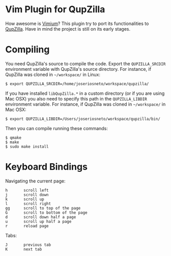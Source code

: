 # Vim Plugin for QupZilla
How awesome is [Vimium](https://github.com/philc/vimium)? This plugin try to port its functionalities to [QupZilla](https://github.com/QupZilla/qupzilla). Have in mind the project is still on its early stages. 

# Compiling
You need QupZilla's source to compile the code. Export the `QUPZILLA_SRCDIR` environment variable with QupZilla's source directory. For instance, if QupZilla was cloned in `~/workspace/` in Linux:

    $ export QUPZILLA_SRCDIR=/home/joseriosneto/workspace/qupzilla/

If you have installed `libQupZilla.*` in a custom directory (or if you are using Mac OSX) you also need to specify this path in the `QUPZILLA_LIBDIR` environment variable. For instance, if QupZilla was cloned in `~/workspace/` in Mac OSX:

    $ export QUPZILLA_LIBDIR=/Users/joseriosneto/workspace/qupzilla/bin/

Then you can compile running these commands:

    $ qmake
    $ make
    $ sudo make install

# Keyboard Bindings

Navigating the current page:

    h       scroll left
    j       scroll down
    k       scroll up
    l       scroll right
    gg      scroll to top of the page
    G       scroll to bottom of the page
    d       scroll down half a page
    u       scroll up half a page
    r       reload page
    
Tabs:

    J       previous tab
    K       next tab
